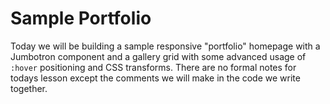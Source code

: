 # Sample Portfolio

Today we will be building a sample responsive "portfolio" homepage with a Jumbotron component and a gallery grid with some advanced usage of `:hover` positioning and CSS transforms. There are no formal notes for todays lesson except the comments we will make in the code we write together.

